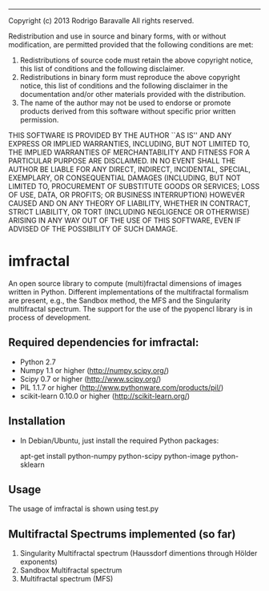 --------------------------------------------------------------------
Copyright (c) 2013 Rodrigo Baravalle
All rights reserved.

Redistribution and use in source and binary forms, with or without
modification, are permitted provided that the following conditions
are met:
1. Redistributions of source code must retain the above copyright
   notice, this list of conditions and the following disclaimer.
2. Redistributions in binary form must reproduce the above copyright
   notice, this list of conditions and the following disclaimer in the
   documentation and/or other materials provided with the distribution.
3. The name of the author may not be used to endorse or promote products
   derived from this software without specific prior written permission.

THIS SOFTWARE IS PROVIDED BY THE AUTHOR ``AS IS'' AND ANY EXPRESS OR
IMPLIED WARRANTIES, INCLUDING, BUT NOT LIMITED TO, THE IMPLIED WARRANTIES
OF MERCHANTABILITY AND FITNESS FOR A PARTICULAR PURPOSE ARE DISCLAIMED.
IN NO EVENT SHALL THE AUTHOR BE LIABLE FOR ANY DIRECT, INDIRECT,
INCIDENTAL, SPECIAL, EXEMPLARY, OR CONSEQUENTIAL DAMAGES (INCLUDING, BUT
NOT LIMITED TO, PROCUREMENT OF SUBSTITUTE GOODS OR SERVICES; LOSS OF USE,
DATA, OR PROFITS; OR BUSINESS INTERRUPTION) HOWEVER CAUSED AND ON ANY
THEORY OF LIABILITY, WHETHER IN CONTRACT, STRICT LIABILITY, OR TORT
(INCLUDING NEGLIGENCE OR OTHERWISE) ARISING IN ANY WAY OUT OF THE USE OF
THIS SOFTWARE, EVEN IF ADVISED OF THE POSSIBILITY OF SUCH DAMAGE.

imfractal
=======

An open source library to compute (multi)fractal dimensions of images written in Python. Different implementations of the multifractal formalism are present, e.g., the Sandbox method, the MFS and the Singularity multifractal spectrum. The support for the use of the pyopencl library is in process of development.

## Required dependencies for imfractal:

* Python 2.7
* Numpy 1.1 or higher       (http://numpy.scipy.org/)   
* Scipy 0.7 or higher       (http://www.scipy.org/)
* PIL 1.1.7 or higher       (http://www.pythonware.com/products/pil/)
* scikit-learn 0.10.0 or higher (http://scikit-learn.org/)

## Installation

* In Debian/Ubuntu, just install the required Python packages:


    apt-get install python-numpy python-scipy python-image python-sklearn

## Usage

The usage of imfractal is shown using test.py

## Multifractal Spectrums implemented (so far)

1. Singularity Multifractal spectrum (Haussdorf dimentions through Hölder exponents)
2. Sandbox Multifractal spectrum
3. Multifractal spectrum (MFS)
